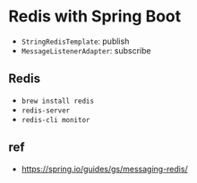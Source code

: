 # Redis with Spring Boot
- `StringRedisTemplate`: publish
- `MessageListenerAdapter`: subscribe

## Redis
- `brew install redis`
- `redis-server`
- `redis-cli monitor`

## ref
- https://spring.io/guides/gs/messaging-redis/
